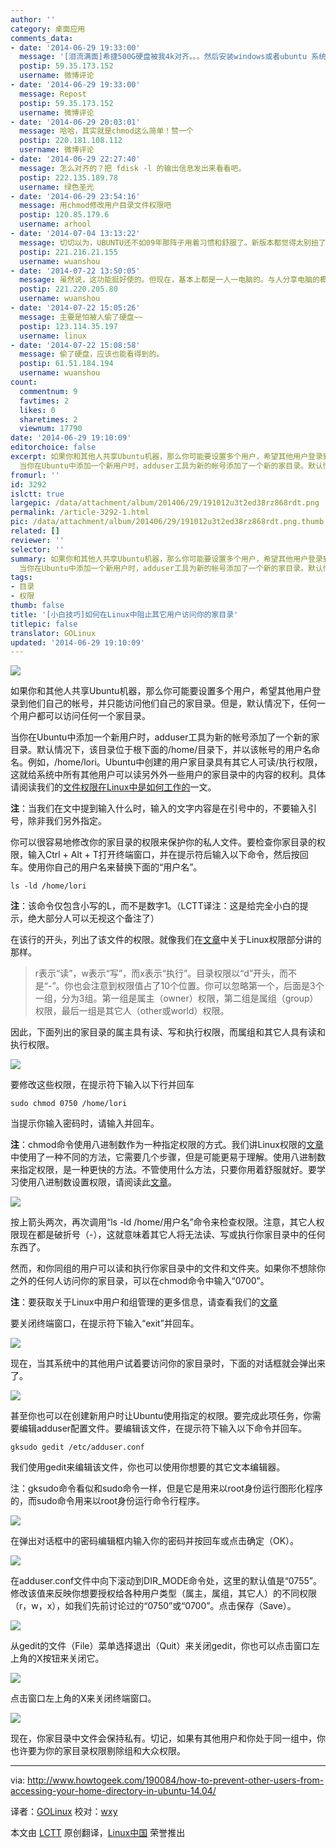 ```yaml
---
author: ''
category: 桌面应用
comments_data:
- date: '2014-06-29 19:33:00'
  message: '[泪流满面]希捷500G硬盘被我4k对齐。。。然后安装windows或者ubuntu 系统登录界面特别卡。。。[泪]咋整啊'
  postip: 59.35.173.152
  username: 微博评论
- date: '2014-06-29 19:33:00'
  message: Repost
  postip: 59.35.173.152
  username: 微博评论
- date: '2014-06-29 20:03:01'
  message: 哈哈，其实就是chmod这么简单！赞一个
  postip: 220.181.108.112
  username: 微博评论
- date: '2014-06-29 22:27:40'
  message: 怎么对齐的？把 fdisk -l 的输出信息发出来看看吧。
  postip: 222.135.189.78
  username: 绿色圣光
- date: '2014-06-29 23:54:16'
  message: 用chmod修改用户目录文件权限吧
  postip: 120.85.179.6
  username: arhool
- date: '2014-07-04 13:13:22'
  message: 切切以为，UBUNTU还不如09年那阵子用着习惯和舒服了。新版本都觉得太别扭了。
  postip: 221.216.21.155
  username: wuanshou
- date: '2014-07-22 13:50:05'
  message: 虽然说，这功能挺好使的。但现在，基本上都是一人一电脑的。与人分享电脑的概率还是蛮低的。
  postip: 221.220.205.80
  username: wuanshou
- date: '2014-07-22 15:05:26'
  message: 主要是怕被人偷了硬盘~~
  postip: 123.114.35.197
  username: linux
- date: '2014-07-22 15:08:58'
  message: 偷了硬盘，应该也能看得到的。
  postip: 61.51.184.194
  username: wuanshou
count:
  commentnum: 9
  favtimes: 2
  likes: 0
  sharetimes: 2
  viewnum: 17790
date: '2014-06-29 19:10:09'
editorchoice: false
excerpt: 如果你和其他人共享Ubuntu机器，那么你可能要设置多个用户，希望其他用户登录到他们自己的帐号，并只能访问他们自己的家目录。但是，默认情况下，任何一个用户都可以访问任何一个家目录。
  当你在Ubuntu中添加一个新用户时，adduser工具为新的帐号添加了一个新的家目录。默认情况下，该目录位于根下面的/home/目录下，并以该帐号的用户名命名。例如，/home/lori。Ubuntu中创建的用户家目录具有其它人可读/执行权限，这就给系统中所有其他用户可以读另外外一些用户的家目录中的内容的权利。具体请阅读我们的文件权限在Linux中是如何工作的一
fromurl: ''
id: 3292
islctt: true
largepic: /data/attachment/album/201406/29/191012u3t2ed38rz868rdt.png
permalink: /article-3292-1.html
pic: /data/attachment/album/201406/29/191012u3t2ed38rz868rdt.png.thumb.jpg
related: []
reviewer: ''
selector: ''
summary: 如果你和其他人共享Ubuntu机器，那么你可能要设置多个用户，希望其他用户登录到他们自己的帐号，并只能访问他们自己的家目录。但是，默认情况下，任何一个用户都可以访问任何一个家目录。
  当你在Ubuntu中添加一个新用户时，adduser工具为新的帐号添加了一个新的家目录。默认情况下，该目录位于根下面的/home/目录下，并以该帐号的用户名命名。例如，/home/lori。Ubuntu中创建的用户家目录具有其它人可读/执行权限，这就给系统中所有其他用户可以读另外外一些用户的家目录中的内容的权利。具体请阅读我们的文件权限在Linux中是如何工作的一
tags:
- 目录
- 权限
thumb: false
title: '[小白技巧]如何在Linux中阻止其它用户访问你的家目录'
titlepic: false
translator: GOLinux
updated: '2014-06-29 19:10:09'
---
```


![](/data/attachment/album/201406/29/191012u3t2ed38rz868rdt.png)


如果你和其他人共享Ubuntu机器，那么你可能要设置多个用户，希望其他用户登录到他们自己的帐号，并只能访问他们自己的家目录。但是，默认情况下，任何一个用户都可以访问任何一个家目录。


当你在Ubuntu中添加一个新用户时，adduser工具为新的帐号添加了一个新的家目录。默认情况下，该目录位于根下面的/home/目录下，并以该帐号的用户名命名。例如，/home/lori。Ubuntu中创建的用户家目录具有其它人可读/执行权限，这就给系统中所有其他用户可以读另外外一些用户的家目录中的内容的权利。具体请阅读我们的[文件权限在Linux中是如何工作的](http://www.howtogeek.com/67987/htg-explains-how-do-linux-file-permissions-work/)一文。


**注**：当我们在文中提到输入什么时，输入的文字内容是在引号中的，不要输入引号，除非我们另外指定。


你可以很容易地修改你的家目录的权限来保护你的私人文件。要检查你家目录的权限，输入Ctrl + Alt + T打开终端窗口，并在提示符后输入以下命令，然后按回车。使用你自己的用户名来替换下面的“用户名”。



```
ls -ld /home/lori

```

**注**：该命令仅包含小写的L，而不是数字1。（LCTT译注：这是给完全小白的提示，绝大部分人可以无视这个备注了）


在该行的开头，列出了该文件的权限。就像我们在[文章](http://www.howtogeek.com/67987/htg-explains-how-do-linux-file-permissions-work/)中关于Linux权限部分讲的那样。



> 
> r表示“读”，w表示“写”，而x表示“执行”。目录权限以“d”开头，而不是“-”。你也会注意到权限值占了10个位置。你可以忽略第一个，后面是3个一组，分为3组。第一组是属主（owner）权限，第二组是属组（group）权限，最后一组是其它人（other或world）权限。
> 
> 
> 


因此，下面列出的家目录的属主具有读、写和执行权限，而属组和其它人具有读和执行权限。


![](/data/attachment/album/201406/29/191016rwm11wmmiintn2it.png)


要修改这些权限，在提示符下输入以下行并回车



```
sudo chmod 0750 /home/lori

```

当提示你输入密码时，请输入并回车。


**注**：chmod命令使用八进制数作为一种指定权限的方式。我们讲Linux权限的[文章](http://www.howtogeek.com/67987/htg-explains-how-do-linux-file-permissions-work/)中使用了一种不同的方法，它需要几个步骤，但是可能更易于理解。使用八进制数来指定权限，是一种更快的方法。不管使用什么方法，只要你用着舒服就好。要学习使用八进制数设置权限，请阅读此[文章](http://www.linux.org/threads/file-permissions-chmod.4094/)。


![](/data/attachment/album/201406/29/191017en1cruur1tczwe1z.png)


按上箭头两次，再次调用“ls -ld /home/用户名”命令来检查权限。注意，其它人权限现在都是破折号（-），这就意味着其它人将无法读、写或执行你家目录中的任何东西了。


然而，和你同组的用户可以读和执行你家目录中的文件和文件夹。如果你不想除你之外的任何人访问你的家目录，可以在chmod命令中输入“0700”。


**注**：要获取关于Linux中用户和组管理的更多信息，请查看我们的[文章](http://www.howtogeek.com/howto/36845/the-beginners-guide-to-managing-users-and-groups-in-linux/)


要关闭终端窗口，在提示符下输入“exit”并回车。


![](/data/attachment/album/201406/29/191018fdavmv82de5q8top.png)


现在，当其系统中的其他用户试着要访问你的家目录时，下面的对话框就会弹出来了。


![](/data/attachment/album/201406/29/191019c3h8jogchonaaag5.png)


甚至你也可以在创建新用户时让Ubuntu使用指定的权限。要完成此项任务，你需要编辑adduser配置文件。要编辑该文件，在提示符下输入以下命令并回车。



```
gksudo gedit /etc/adduser.conf

```

我们使用gedit来编辑该文件，你也可以使用你想要的其它文本编辑器。


注：gksudo命令看似和sudo命令一样，但是它是用来以root身份运行图形化程序的，而sudo命令用来以root身份运行命令行程序。


![](/data/attachment/album/201406/29/191020ntf0hni6oxz0xhtc.png)


在弹出对话框中的密码编辑框内输入你的密码并按回车或点击确定（OK）。


![](/data/attachment/album/201406/29/191021ri3eoqb7c8xxzz3e.png)


在adduser.conf文件中向下滚动到DIR\_MODE命令处，这里的默认值是“0755”。修改该值来反映你想要授权给各种用户类型（属主，属组，其它人）的不同权限（r，w，x），如我们先前讨论过的“0750”或“0700”。点击保存（Save）。


![](/data/attachment/album/201406/29/191023wrnw5jkrpnsjssue.png)


从gedit的文件（File）菜单选择退出（Quit）来关闭gedit，你也可以点击窗口左上角的X按钮来关闭它。


![](/data/attachment/album/201406/29/191024o3tzt3yqo43jyz3k.png)


点击窗口左上角的X来关闭终端窗口。


![](/data/attachment/album/201406/29/191025t0ktt2gi9xt9rxlg.png)


现在，你家目录中文件会保持私有。切记，如果有其他用户和你处于同一组中，你也许要为你的家目录权限剔除组和大众权限。




---


via: <http://www.howtogeek.com/190084/how-to-prevent-other-users-from-accessing-your-home-directory-in-ubuntu-14.04/>


译者：[GOLinux](https://github.com/GOLinux) 校对：[wxy](https://github.com/wxy)


本文由 [LCTT](https://github.com/LCTT/TranslateProject) 原创翻译，[Linux中国](http://linux.cn/) 荣誉推出